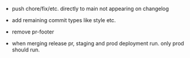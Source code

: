 - push chore/fix/etc. directly to main not appearing on changelog
- add remaining commit types like style etc.
- remove pr-footer

- when merging release pr, staging and prod deployment run. only prod should run.